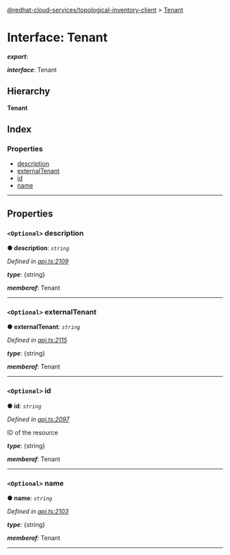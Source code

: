 [@redhat-cloud-services/topological-inventory-client](../README.md) > [Tenant](../interfaces/tenant.md)

# Interface: Tenant

*__export__*: 

*__interface__*: Tenant

## Hierarchy

**Tenant**

## Index

### Properties

* [description](tenant.md#description)
* [externalTenant](tenant.md#externaltenant)
* [id](tenant.md#id)
* [name](tenant.md#name)

---

## Properties

<a id="description"></a>

### `<Optional>` description

**● description**: *`string`*

*Defined in [api.ts:2109](https://github.com/RedHatInsights/javascript-clients/blob/master/packages/topological-inventory/api.ts#L2109)*

*__type__*: {string}

*__memberof__*: Tenant

___
<a id="externaltenant"></a>

### `<Optional>` externalTenant

**● externalTenant**: *`string`*

*Defined in [api.ts:2115](https://github.com/RedHatInsights/javascript-clients/blob/master/packages/topological-inventory/api.ts#L2115)*

*__type__*: {string}

*__memberof__*: Tenant

___
<a id="id"></a>

### `<Optional>` id

**● id**: *`string`*

*Defined in [api.ts:2097](https://github.com/RedHatInsights/javascript-clients/blob/master/packages/topological-inventory/api.ts#L2097)*

ID of the resource

*__type__*: {string}

*__memberof__*: Tenant

___
<a id="name"></a>

### `<Optional>` name

**● name**: *`string`*

*Defined in [api.ts:2103](https://github.com/RedHatInsights/javascript-clients/blob/master/packages/topological-inventory/api.ts#L2103)*

*__type__*: {string}

*__memberof__*: Tenant

___

